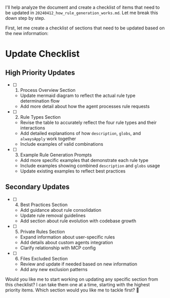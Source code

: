 I'll help analyze the document and create a checklist of items that need to be updated in `20240412_how_rule_generation_works.md`. Let me break this down step by step.

First, let me create a checklist of sections that need to be updated based on the new information:

# Update Checklist

## High Priority Updates
- [ ] 1. Process Overview Section
  - Update mermaid diagram to reflect the actual rule type determination flow
  - Add more detail about how the agent processes rule requests

- [ ] 2. Rule Types Section
  - Revise the table to accurately reflect the four rule types and their interactions
  - Add detailed explanations of how `description`, `globs`, and `alwaysApply` work together
  - Include examples of valid combinations

- [ ] 3. Example Rule Generation Prompts
  - Add more specific examples that demonstrate each rule type
  - Include examples showing combined `description` and `globs` usage
  - Update existing examples to reflect best practices

## Secondary Updates
- [ ] 4. Best Practices Section
  - Add guidance about rule consolidation
  - Update rule removal guidelines
  - Add section about rule evolution with codebase growth

- [ ] 5. Private Rules Section
  - Expand information about user-specific rules
  - Add details about custom agents integration
  - Clarify relationship with MCP config

- [ ] 6. Files Excluded Section
  - Review and update if needed based on new information
  - Add any new exclusion patterns

Would you like me to start working on updating any specific section from this checklist? I can take them one at a time, starting with the highest priority items. Which section would you like me to tackle first? 🎯
